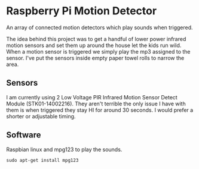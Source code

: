 # Raspberry Pi Motion Detector

An array of connected motion detectors which play sounds when triggered.

The idea behind this project was to get a handful of lower power infrared motion sensors and set them up around the house let the kids run wild. When a motion sensor is triggered we simply play the mp3 assigned to the sensor. I've put the sensors inside empty paper towel rolls to narrow the area.

## Sensors
I am currently using 2 Low Voltage PIR Infrared Motion Sensor Detect Module (STK01-14002216). They aren't terrible the only issue I have with them is when triggered they stay HI for around 30 seconds. I would prefer a shorter or adjustable timing.

## Software
Raspbian linux and mpg123 to play the sounds.

    sudo apt-get install mpg123

